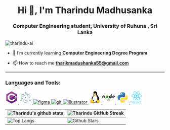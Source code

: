 <h1 align="center">Hi 👋, I'm Tharindu Madhusanka</h1>
<h3 align="center">Computer Engineering student, University of Ruhuna , Sri Lanka</h3>

<p align="left"> <img src="https://komarev.com/ghpvc/?username=tharindu-ai&label=Profile%20views&color=0e75b6&style=flat" alt="tharindu-ai" /> </p>

- 🌱 I’m currently learning **Computer Engineering Degree Program**

- 📫 How to reach me **tharikmadushanka55@gmail.com**

---
<p align="left">
</p>

<h3 align="left">Languages and Tools:</h3>
<p align="left"> <a href="https://www.w3schools.com/cs/" target="_blank" rel="noreferrer"> <img src="https://raw.githubusercontent.com/devicons/devicon/master/icons/csharp/csharp-original.svg" alt="csharp" width="40" height="40"/> </a> <a href="https://www.electronjs.org" target="_blank" rel="noreferrer"> <img src="https://raw.githubusercontent.com/devicons/devicon/master/icons/electron/electron-original.svg" alt="electron" width="40" height="40"/> </a> <a href="https://www.figma.com/" target="_blank" rel="noreferrer"> <img src="https://www.vectorlogo.zone/logos/figma/figma-icon.svg" alt="figma" width="40" height="40"/> </a> <a href="https://git-scm.com/" target="_blank" rel="noreferrer"> <img src="https://www.vectorlogo.zone/logos/git-scm/git-scm-icon.svg" alt="git" width="40" height="40"/> </a> <a href="https://www.adobe.com/in/products/illustrator.html" target="_blank" rel="noreferrer"> <img src="https://www.vectorlogo.zone/logos/adobe_illustrator/adobe_illustrator-icon.svg" alt="illustrator" width="40" height="40"/> </a> <a href="https://www.linux.org/" target="_blank" rel="noreferrer"> <img src="https://raw.githubusercontent.com/devicons/devicon/master/icons/linux/linux-original.svg" alt="linux" width="40" height="40"/> </a> <a href="https://nodejs.org" target="_blank" rel="noreferrer"> <img src="https://raw.githubusercontent.com/devicons/devicon/master/icons/nodejs/nodejs-original-wordmark.svg" alt="nodejs" width="40" height="40"/> </a> <a href="https://www.python.org" target="_blank" rel="noreferrer"> <img src="https://raw.githubusercontent.com/devicons/devicon/master/icons/python/python-original.svg" alt="python" width="40" height="40"/> </a> <a href="https://reactjs.org/" target="_blank" rel="noreferrer"> <img src="https://raw.githubusercontent.com/devicons/devicon/master/icons/react/react-original-wordmark.svg" alt="react" width="40" height="40"/> </a> </p>


| ![Tharindu's github stats](https://github-readme-stats.vercel.app/api?username=tharindu-ai&show_icons=true&theme=tokyonight) | ![Tharindu GitHub Streak](https://github-readme-streak-stats.herokuapp.com/?user=Tharindu4&theme=tokyonight) |
| --- | --- |
| ![Top Langs](https://github-readme-stats.vercel.app/api/top-langs/?username=Tharindu&theme=tokyonight) | ![Github Stars](https://github-readme-stats.vercel.app/api?username=Tharindu&show_icons=true&locale=en&count_private=true&hide_rank=true&custom_title=My%20GitHub%20Stats&disable_animations=true&theme=tokyonight) |
